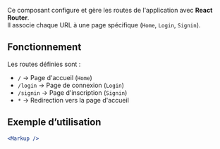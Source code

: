 Ce composant configure et gère les routes de l'application avec **React Router**.  
Il associe chaque URL à une page spécifique (`Home`, `Login`, `Signin`).

## Fonctionnement

Les routes définies sont :

- `/` → Page d'accueil (`Home`)
- `/login` → Page de connexion (`Login`)
- `/signin` → Page d'inscription (`Signin`)
- `*` → Redirection vers la page d'accueil

## Exemple d’utilisation

```jsx
<Markup />
